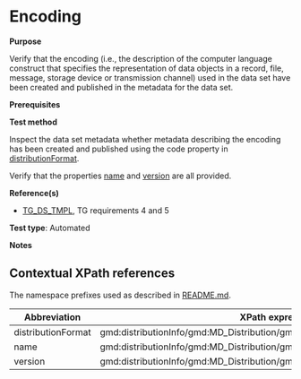 # Encoding

**Purpose**

Verify that the encoding (i.e., the description of the computer language construct that specifies the representation of data objects in a record, file, message, storage device or transmission channel) used in the data set have been created and published in the metadata for the data set.

**Prerequisites**

**Test method**

Inspect the data set metadata whether metadata describing the encoding has been created and published using the code property in [distributionFormat](#distributionFormat).

Verify that the properties [name](#name) and [version](#version) are all provided.

**Reference(s)**

* [TG_DS_TMPL](http://inspire.ec.europa.eu/id/ats/data/3.0rc3/interoperability-metadata/README#ref_TG_DS_TMPL), TG requirements 4 and 5 

**Test type**: Automated

**Notes**

## Contextual XPath references

The namespace prefixes used as described in [README.md](http://inspire.ec.europa.eu/id/ats/data/3.0rc3/interoperability-metadata/README#namespaces).

Abbreviation                                   |  XPath expression (relative to gmd:MD_Metadata)
-----------------------------------------------| -------------------------------------------------------------------------
distributionFormat <a name="distributionFormat"></a>   | gmd:distributionInfo/gmd:MD_Distribution/gmd:distributionFormat
name <a name="name"></a>   | gmd:distributionInfo/gmd:MD_Distribution/gmd:distributionFormat/gmd:MD_Format/gmd:name/gco:CharacterString
version <a name="version"></a>   | gmd:distributionInfo/gmd:MD_Distribution/gmd:distributionFormat/gmd:MD_Format/gmd:version/gco:CharacterString
